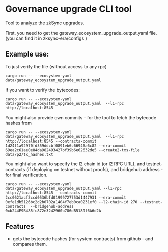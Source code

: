 # Governance upgrade CLI tool

Tool to analyze the zkSync upgrades.



First, you need to get the gateway_ecosystem_upgrade_output.yaml file.
(you can find it in zksync-era/configs )


## Example use:

To just verify the file (without access to any rpc)

```
cargo run -- --ecosystem-yaml data/gateway_ecosystem_upgrade_output.yaml 
```

If you want to verify the bytecodes:
```
cargo run -- --ecosystem-yaml data/gateway_ecosystem_upgrade_output.yaml  --l1-rpc http://localhost:8545
```


You might also provide own commits - for the tool to fetch the bytecode hashes from
```
cargo run -- --ecosystem-yaml data/gateway_ecosystem_upgrade_output.yaml  --l1-rpc http://localhost:8545 --contracts-commit 1d24f1a92970fd359ddcbf0891eb6c66946a6c82 --era-commit 69ea2c61ae0e84da982493427bf39b6e62632de5 --create2-txs-file data/p2/tx_hashes.txt
```

You might also want to specify the l2 chain id (or l2 RPC URL), and testnet-contracts (if deploying on testnet without proofs), and bridgehub address - for final verification.

```
cargo run -- --ecosystem-yaml data/gateway_ecosystem_upgrade_output.yaml --l1-rpc http://localhost:8545 --contracts-commit 2cc0621acf3ccd0536bfd01999727753d1447931 --era-commit 0efe1db5126bc2d2b0702a1404f7eb0ca0231ef0 --l2-chain-id 270 --testnet-contracts  --bridgehub-address 0xb244E9B485fc872e3242960b786dB5189f6A6d2A
```


## Features
- gets the bytecode hashes (for system contracts) from github - and compares them.
